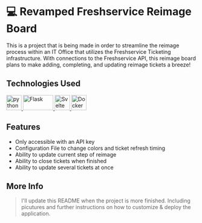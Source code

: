 # 💻 Revamped Freshservice Reimage Board
This is a project that is being made in order to streamline the reimage process within an IT Office that utilizes the Freshservice Ticketing infrastructure. With connections to the Freshservice API, this reimage board plans to make adding, completing, and updating reimage tickets a breeze!

## Technologies Used
<p>
  <a href="https://www.python.org/" target="_blank" rel="noreferrer"> <img src="https://upload.wikimedia.org/wikipedia/commons/c/c3/Python-logo-notext.svg" alt="python" width="40" height="40"/> </a> 
  <a href="https://flask.palletsprojects.com/en/3.0.x/" target="_blank" rel="noreferrer"> <img src="https://upload.wikimedia.org/wikipedia/commons/3/3c/Flask_logo.svg" alt="Flask" width="80" height="40"/> </a> 
  <a href="https://svelte.dev/" target="_blank"> <img src="https://upload.wikimedia.org/wikipedia/commons/1/1b/Svelte_Logo.svg" alt="Svelte" width="40" height="40"/> </a>
  <a href="https://docker.com/" target="_blank"> <img src="https://www.svgrepo.com/show/349342/docker.svg" alt="Docker" width="40" height="40"/> </a>

</p>

## Features
- Only accessible with an API key
- Configuration File to change colors and ticket refresh timing
- Ability to update current step of reimage
- Ability to close tickets when finished
- Ability to update several tickets at once

## More Info
> I'll update this README when the project is more finished. Including picutures and further instructions on how to customize & deploy the application.